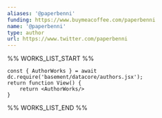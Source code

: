 ```yaml
---
aliases: '@paperbenni'
funding: https://www.buymeacoffee.com/paperbenni
name: '@paperbenni'
type: author
url: https://www.twitter.com/paperbenni
---
```



%% WORKS_LIST_START %%

```datacorejsx
const { AuthorWorks } = await dc.require('basement/datacore/authors.jsx');
return function View() {
    return <AuthorWorks/>
}
```
%% WORKS_LIST_END %%